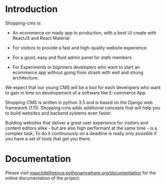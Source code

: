 # Introduction

Shopping-cms is:

* An ecommerce on ready app to production, with a best UI create with ReactJS and React Material

* For visitors to provide a fast and high-quality website experience

* For a good, easy and fluid admin panel for stafs members

* For Experiments or biginners developers who want to start an ecommerce app without going from strash with well and strong architecture.

We espect that our young CMS will be a tool for each developers who want to gain in time on developement of a software like E-commerce App

Shopping-CMS is written in python 3.5 and is based on the Django web framework (1.11). Shopping-cms
adds additional concepts that will help you to build websites and backend
systems even faster.

Building websites that deliver a great user experience for visitors and content
editors alike - but are also high performant at the same time - is a complex
task; To do it continuously on a deadline is really only possible if you have a
set of tools that get you there.

# Documentation

Please visit [mascintelligence.pythonanywhere.org/documentation](https://www.mascintelligence.pythonanywhere.org/documentation/) for the online documentation
of the project.